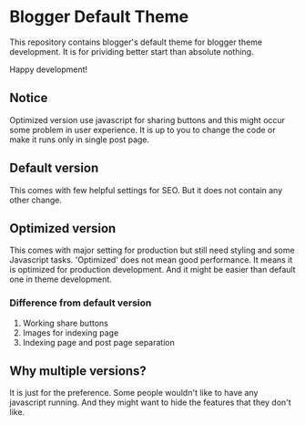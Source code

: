 # Blogger Default Theme
This repository contains blogger's default theme for blogger theme development. It is for prividing better start than absolute nothing.

Happy development!

## Notice
Optimized version use javascript for sharing buttons and this might occur some problem in user experience. It is up to you to change the code or make it runs only in single post page.

## Default version
This comes with few helpful settings for SEO. But it does not contain any other change.

## Optimized version
This comes with major setting for production but still need styling and some Javascript tasks. 'Optimized' does not mean good performance. It means it is optimized for production development. And it might be easier than default one in theme development.

### Difference from default version
1. Working share buttons
2. Images for indexing page
3. Indexing page and post page separation

## Why multiple versions?
It is just for the preference. Some people wouldn't like to have any javascript running. And they might want to hide the features that they don't like.
